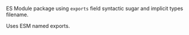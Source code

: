 ES Module package using `exports` field syntactic sugar and implicit types filename.

Uses ESM named exports.
